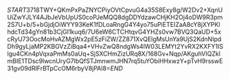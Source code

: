 $START$3718TWY+QKmPxPaZNYCPiyOVtCpvuG4a35S8Exy8g/W2Dv2+XqnUUiZwYJLY4AJbJeVbUpUS0coPJeMQQ8dgDDYdzawCHjKH2Oj4oDW9R3pm2S7U+b/5+bGjdjOiWYY93KeK1fDLoaRngG4Y4yo75uPiETEIZaA8cY8jXYPKlhdcTd34gYn81b3CjGI1kuq6/7U6eW6CTCHtqvG4YHZs0vw7BVQ3QaUD+5xcRyU73OocMoHvAZMgWx2pE5zFiZW/ZZ871XvQElgMsUnYa9UjS2KdnNIpdDh9gyLjaMP2KBGVzZiBqa4+VHvZwQ8ndgWs4lW03LEMYt2YvRX2KXFY1ISlgu4CKn4pVqxaPmMs0aUq+SjSXCHmZizURq8X/168Gv+Nqp/AKguhVIQZklmBIE1TDsc9lwcnUryG7IbQfSTJmnwmJHN7rq5tuYObiHHxwzY+pTvH9rsswE31gv09dRlFrBTpCcOM6rbyV8jPAl8=$END$